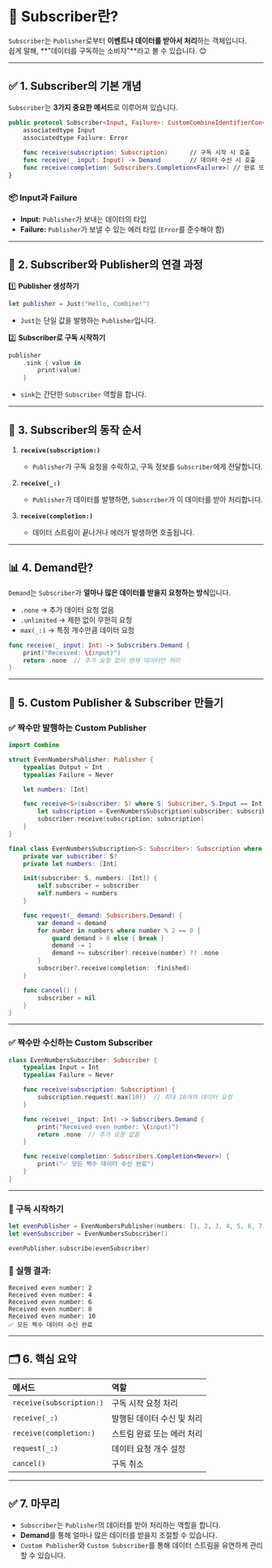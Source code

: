 
# 🚀 Subscriber란?

`Subscriber`는 `Publisher`로부터 **이벤트나 데이터를 받아서 처리**하는 객체입니다.  
쉽게 말해, **"데이터를 구독하는 소비자"**라고 볼 수 있습니다. 😊  

---

## ✅ 1. Subscriber의 기본 개념

`Subscriber`는 **3가지 중요한 메서드**로 이루어져 있습니다.

```swift
public protocol Subscriber<Input, Failure>: CustomCombineIdentifierConvertible {
    associatedtype Input
    associatedtype Failure: Error
    
    func receive(subscription: Subscription)      // 구독 시작 시 호출
    func receive(_ input: Input) -> Demand        // 데이터 수신 시 호출
    func receive(completion: Subscribers.Completion<Failure>) // 완료 또는 에러 발생 시 호출
}
```

### 📦 Input과 Failure
- **Input:** `Publisher`가 보내는 데이터의 타입
- **Failure:** `Publisher`가 보낼 수 있는 에러 타입 (`Error`를 준수해야 함)

---

## 🔗 2. Subscriber와 Publisher의 연결 과정

1️⃣ **Publisher 생성하기**  
```swift
let publisher = Just("Hello, Combine!")
```
- `Just`는 단일 값을 발행하는 `Publisher`입니다.

2️⃣ **Subscriber로 구독 시작하기**  
```swift
publisher
    .sink { value in
        print(value)
    }
```
- `sink`는 간단한 `Subscriber` 역할을 합니다.

---

## 🚀 3. Subscriber의 동작 순서

1. **`receive(subscription:)`**  
   - `Publisher`가 구독 요청을 수락하고, 구독 정보를 `Subscriber`에게 전달합니다.

2. **`receive(_:)`**  
   - `Publisher`가 데이터를 발행하면, `Subscriber`가 이 데이터를 받아 처리합니다.

3. **`receive(completion:)`**  
   - 데이터 스트림이 끝나거나 에러가 발생하면 호출됩니다.

---

## 📊 4. Demand란?

`Demand`는 `Subscriber`가 **얼마나 많은 데이터를 받을지 요청하는 방식**입니다.

- `.none` → 추가 데이터 요청 없음
- `.unlimited` → 제한 없이 무한히 요청
- `max(_:)` → 특정 개수만큼 데이터 요청

```swift
func receive(_ input: Int) -> Subscribers.Demand {
    print("Received: \(input)")
    return .none  // 추가 요청 없이 현재 데이터만 처리
}
```

---

## 🧩 5. Custom Publisher & Subscriber 만들기

### ✅ 짝수만 발행하는 Custom Publisher

```swift
import Combine

struct EvenNumbersPublisher: Publisher {
    typealias Output = Int
    typealias Failure = Never

    let numbers: [Int]

    func receive<S>(subscriber: S) where S: Subscriber, S.Input == Int, S.Failure == Never {
        let subscription = EvenNumbersSubscription(subscriber: subscriber, numbers: numbers)
        subscriber.receive(subscription: subscription)
    }
}

final class EvenNumbersSubscription<S: Subscriber>: Subscription where S.Input == Int, S.Failure == Never {
    private var subscriber: S?
    private let numbers: [Int]

    init(subscriber: S, numbers: [Int]) {
        self.subscriber = subscriber
        self.numbers = numbers
    }

    func request(_ demand: Subscribers.Demand) {
        var demand = demand
        for number in numbers where number % 2 == 0 {
            guard demand > 0 else { break }
            demand -= 1
            demand += subscriber?.receive(number) ?? .none
        }
        subscriber?.receive(completion: .finished)
    }

    func cancel() {
        subscriber = nil
    }
}
```

---

### ✅ 짝수만 수신하는 Custom Subscriber

```swift
class EvenNumbersSubscriber: Subscriber {
    typealias Input = Int
    typealias Failure = Never

    func receive(subscription: Subscription) {
        subscription.request(.max(10))  // 최대 10개의 데이터 요청
    }

    func receive(_ input: Int) -> Subscribers.Demand {
        print("Received even number: \(input)")
        return .none  // 추가 요청 없음
    }

    func receive(completion: Subscribers.Completion<Never>) {
        print("✅ 모든 짝수 데이터 수신 완료")
    }
}
```

---

### 🚀 구독 시작하기

```swift
let evenPublisher = EvenNumbersPublisher(numbers: [1, 2, 3, 4, 5, 6, 7, 8, 9, 10])
let evenSubscriber = EvenNumbersSubscriber()

evenPublisher.subscribe(evenSubscriber)
```

### 🎯 실행 결과:

```
Received even number: 2
Received even number: 4
Received even number: 6
Received even number: 8
Received even number: 10
✅ 모든 짝수 데이터 수신 완료
```

---

## 🗂️ 6. 핵심 요약

| 메서드                          | 역할                             |
|:--------------------------------|:---------------------------------|
| `receive(subscription:)`        | 구독 시작 요청 처리              |
| `receive(_:)`                   | 발행된 데이터 수신 및 처리        |
| `receive(completion:)`          | 스트림 완료 또는 에러 처리       |
| `request(_:)`                   | 데이터 요청 개수 설정             |
| `cancel()`                      | 구독 취소                        |

---

## ✅ 7. 마무리

- `Subscriber`는 `Publisher`의 데이터를 받아 처리하는 역할을 합니다.
- **Demand**를 통해 얼마나 많은 데이터를 받을지 조절할 수 있습니다.
- `Custom Publisher`와 `Custom Subscriber`를 통해 데이터 스트림을 유연하게 관리할 수 있습니다.

